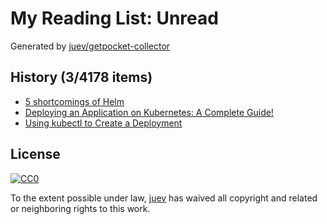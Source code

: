 # My Reading List: Unread

Generated by [juev/getpocket-collector](https://github.com/juev/getpocket-collector)

## History (3/4178 items)

- [5 shortcomings of Helm](https://glasskube.eu/en/r/knowledge/5-helm-shortcomings/)
- [Deploying an Application on Kubernetes: A Complete Guide!](https://dev.to/pavanbelagatti/deploying-an-application-on-kubernetes-a-complete-guide-1cj6)
- [Using kubectl to Create a Deployment](https://kubernetes.io/docs/tutorials/kubernetes-basics/deploy-app/deploy-intro/)

## License

[![CC0](https://mirrors.creativecommons.org/presskit/buttons/88x31/svg/cc-zero.svg)](https://creativecommons.org/publicdomain/zero/1.0/)

To the extent possible under law, [juev](https://github.com/juev) has waived all copyright and related or neighboring rights to this work.
